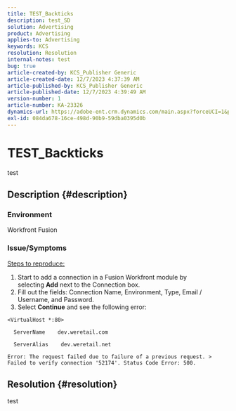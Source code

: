 ```yaml
---
title: TEST_Backticks
description: test_SD
solution: Advertising
product: Advertising
applies-to: Advertising
keywords: KCS
resolution: Resolution
internal-notes: test
bug: true
article-created-by: KCS_Publisher Generic
article-created-date: 12/7/2023 4:37:39 AM
article-published-by: KCS_Publisher Generic
article-published-date: 12/7/2023 4:39:49 AM
version-number: 1
article-number: KA-23326
dynamics-url: https://adobe-ent.crm.dynamics.com/main.aspx?forceUCI=1&pagetype=entityrecord&etn=knowledgearticle&id=2f2c7357-ba94-ee11-be37-6045bd006149
exl-id: 084da678-16ce-498d-90b9-59dba0395d0b
---
```

# TEST_Backticks


test

## Description {#description}


### Environment

Workfront Fusion

### Issue/Symptoms

<u>Steps to reproduce:</u>

1. Start to add a connection in a Fusion Workfront module by selecting <b>Add</b> next to the Connection box.
2. Fill out the fields: Connection Name, Environment, Type, Email / Username, and Password.
3. Select <b>Continue</b> and see the following error:



```
<VirtualHost *:80>
 
  ServerName    dev.weretail.com
 
  ServerAlias    dev.weretail.net
```



```
Error: The request failed due to failure of a previous request. > Failed to verify connection '52174'. Status Code Error: 500.
```



## Resolution {#resolution}


test
